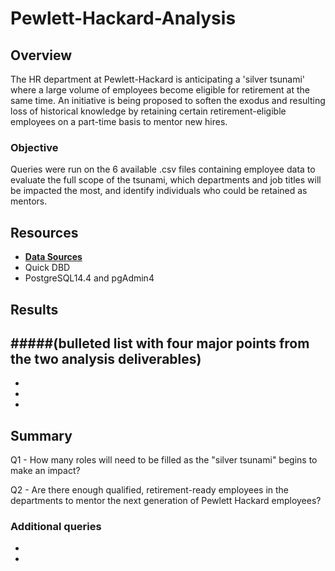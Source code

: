 # Pewlett-Hackard-Analysis

## Overview

The HR department at Pewlett-Hackard is anticipating a 'silver tsunami' where a large volume of employees become eligible for retirement at the same time.  An initiative is being proposed to soften the exodus and resulting loss of historical knowledge by retaining certain retirement-eligible employees on a part-time basis to mentor new hires.  

### Objective
Queries were run on the 6 available .csv files containing employee data to evaluate the full scope of the tsunami, which departments and job titles will be impacted the most, and identify individuals who could be retained as mentors.

## Resources

- **[Data Sources](https://github.com/lnshewmo/Pewlett-Hackard-Analysis/tree/main/Pewlett-Hackard-Challenge/data)**
- Quick DBD
- PostgreSQL14.4 and pgAdmin4

## Results 
#####(bulleted list with four major points from the two analysis deliverables)
-
-
-
-

## Summary

Q1 - How many roles will need to be filled as the "silver tsunami" begins to make an impact?

Q2 - Are there enough qualified, retirement-ready employees in the departments to mentor the next generation of Pewlett Hackard employees?

### Additional queries
-
-
